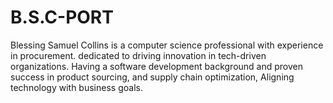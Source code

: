 # B.S.C-PORT
Blessing Samuel Collins is a computer science professional with experience in procurement. dedicated to driving innovation in tech-driven organizations. Having a software development background and proven success in product sourcing, and supply chain optimization, Aligning technology with business goals.
